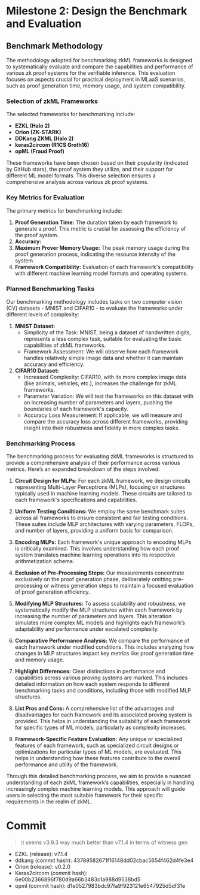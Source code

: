 # Milestone 2: Design the Benchmark and Evaluation

## Benchmark Methodology

The methodology adopted for benchmarking zkML frameworks is designed to systematically evaluate and compare the capabilities and performance of various zk proof systems for the verifiable inference. This evaluation focuses on aspects crucial for practical deployment in MLaaS scenarios, such as proof generation time, memory usage, and system compatibility.


### Selection of zkML Frameworks

The selected frameworks for benchmarking include:

- **EZKL (Halo 2)**
- **Orion (ZK-STARK)**
- **DDKang ZKML (Halo 2)**
- **keras2circom (R1CS Groth16)**
- **opML (Fraud Proof)**

These frameworks have been chosen based on their popularity (indicated by GitHub stars), the proof system they utilize, and their support for different ML model formats. This diverse selection ensures a comprehensive analysis across various zk proof systems.

### Key Metrics for Evaluation

The primary metrics for benchmarking include:

1. **Proof Generation Time:** The duration taken by each framework to generate a proof. This metric is crucial for assessing the efficiency of the proof system.
2. **Accuracy:** 
3. **Maximum Prover Memory Usage:** The peak memory usage during the proof generation process, indicating the resource intensity of the system.
4. **Framework Compatibility:** Evaluation of each framework's compatibility with different machine learning model formats and operating systems.

### Planned Benchmarking Tasks
Our benchmarking methodology includes tasks on two computer vision (CV) datasets - MNIST and CIFAR10 - to evaluate the frameworks under different levels of complexity:

1. **MNIST Dataset:**
      - Simplicity of the Task: MNIST, being a dataset of handwritten digits, represents a less complex task, suitable for evaluating the basic capabilities of zkML frameworks.
      - Framework Assessment: We will observe how each framework handles relatively simple image data and whether it can maintain accuracy and efficiency.
2. **CIFAR10 Dataset:**
    - Increased Complexity: CIFAR10, with its more complex image data (like animals, vehicles, etc.), increases the challenge for zkML frameworks.
    - Parameter Variation: We will test the frameworks on this dataset with an increasing number of parameters and layers, pushing the boundaries of each framework's capacity.
    - Accuracy Loss Measurement: If applicable, we will measure and compare the accuracy loss across different frameworks, providing insight into their robustness and fidelity in more complex tasks.

### Benchmarking Process

The benchmarking process for evaluating zkML frameworks is structured to provide a comprehensive analysis of their performance across various metrics. Here’s an expanded breakdown of the steps involved:

1. **Circuit Design for MLPs:** For each zkML framework, we design circuits representing Multi-Layer Perceptrons (MLPs), focusing on structures typically used in machine learning models. These circuits are tailored to each framework's specifications and capabilities.

2. **Uniform Testing Conditions:** We employ the same benchmark suites across all frameworks to ensure consistent and fair testing conditions. These suites include MLP architectures with varying parameters, FLOPs, and number of layers, providing a uniform basis for comparison.
3. **Encoding MLPs:** Each framework's unique approach to encoding MLPs is critically examined. This involves understanding how each proof system translates machine learning operations into its respective arithmetization scheme.
4. **Exclusion of Pre-Processing Steps:** Our measurements concentrate exclusively on the proof generation phase, deliberately omitting pre-processing or witness generation steps to maintain a focused evaluation of proof generation efficiency.
5. **Modifying MLP Structures:** To assess scalability and robustness, we systematically modify the MLP structures within each framework by increasing the number of parameters and layers. This alteration simulates more complex ML models and highlights each framework’s adaptability and performance under escalated complexity.
6. **Comparative Performance Analysis:** We compare the performance of each framework under modified conditions. This includes analyzing how changes in MLP structures impact key metrics like proof generation time and memory usage.
7. **Highlight Differences:** Clear distinctions in performance and capabilities across various proving systems are marked. This includes detailed information on how each system responds to different benchmarking tasks and conditions, including those with modified MLP structures.
8. **List Pros and Cons:** A comprehensive list of the advantages and disadvantages for each framework and its associated proving system is provided. This helps in understanding the suitability of each framework for specific types of ML models, particularly as complexity increases.

9. **Framework-Specific Feature Evaluation:** Any unique or specialized features of each framework, such as specialized circuit designs or optimizations for particular types of ML models, are evaluated. This helps in understanding how these features contribute to the overall performance and utility of the framework.

Through this detailed benchmarking process, we aim to provide a nuanced understanding of each zkML framework’s capabilities, especially in handling increasingly complex machine learning models. This approach will guide users in selecting the most suitable framework for their specific requirements in the realm of zkML.

# Commit

> it seems v3.9.3 way much better than v7.1.4 in terms of witness gen 
* EZKL (release): v7.1.4 
* ddkang (commit hash): 43789582671f16148dd02cbac5654f462d4fe3e4
* Orion (release): v0.2.0
* Keras2circom (commit hash): 6e00b2366896f780d9a66b3483c1a988d9538bd5
* opml (commit hash): d1e0527983bdc97fa9f923121e6547925d5df31e

